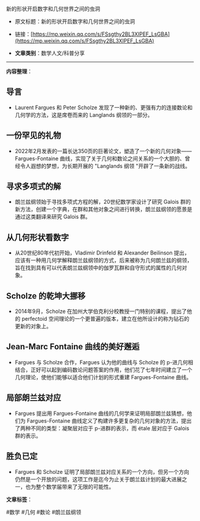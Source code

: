 新的形状开启数字和几何世界之间的虫洞 
- 原文标题：新的形状开启数字和几何世界之间的虫洞 
- 链接：[https://mp.weixin.qq.com/s/FSsgthy2BL3XIPEF_LsGBA](https://mp.weixin.qq.com/s/FSsgthy2BL3XIPEF_LsGBA) 

- **文章类别**：数学人文/科普分享 

---

**内容整理**： 


## 导言
- Laurent Fargues 和 Peter Scholze 发现了一种新的、更强有力的连接数论和几何学的方法，这是席卷而来的 Langlands 纲领的一部分。

## 一份罕见的礼物
- 2022年2月发表的一篇长达350页的巨著论文，塑造了一个新的几何对象——Fargues-Fontaine 曲线，实现了关于几何和数论之间关系的一个大胆的、曾经令人遐想的梦想，为长期开展的 "Langlands 纲领 "开辟了一条新的战线。

## 寻求多项式的解
- 朗兰兹纲领始于寻找多项式方程的解，20世纪数学家设计了研究 Galois 群的新方法，创建一个字典，在群和其他对象之间进行转换，朗兰兹纲领的愿景是通过这类翻译来研究 Galois 群。

## 从几何形状看数字
- 从20世纪80年代初开始，Vladimir Drinfeld 和 Alexander Beilinson 提出，应该有一种用几何学解释朗兰兹纲领的方式，后来被称为几何朗兰兹的纲领，旨在找到具有可以代表朗兰兹纲领中的伽罗瓦群和自守形式的属性的几何对象。

## Scholze 的乾坤大挪移
- 2014年9月，Scholze 在加州大学伯克利分校教授一门特别的课程，提出了他的 perfectoid 空间理论的一个更普遍的版本，建立在他所设计的称为钻石的更新的对象上。

## Jean-Marc Fontaine 曲线的美好邂逅
- Fargues 与 Scholze 合作，Fargues 认为他的曲线与 Scholze 的 p-进几何相结合，正好可以起到编码数论问题答案的作用，他们花了七年时间建立了一个几何理论，使他们能够以适合他们计划的形式重建 Fargues-Fontaine 曲线。

## 局部朗兰兹对应
- Fargues 提出用 Fargues-Fontaine 曲线的几何学来证明局部朗兰兹猜想，他们为 Fargues-Fontaine 曲线定义了构建许多更复杂的几何对象的方法，提出了两种不同的类型：凝聚层对应于 p-进群的表示，而 étale 层对应于 Galois 群的表示。

## 胜负已定
- Fargues 和 Scholze 证明了局部朗兰兹对应关系的一个方向，但另一个方向仍然是一个开放的问题，这项工作是迄今为止关于朗兰兹计划的最大进展之一，也为整个数学届带来了无限的可能性。


**文章标签**： 

#数学 #几何 #数论 #朗兰兹纲领
